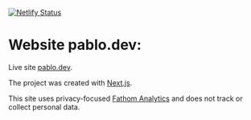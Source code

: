 [![Netlify Status](https://api.netlify.com/api/v1/badges/61f86a86-be84-4698-ae3e-dcf270b5f225/deploy-status)](https://www.netlify.com)
# Website pablo.dev:

Live site [pablo.dev](https://pablo.dev).

The project was created with [Next.js](https://nextjs.org/).

This site uses privacy-focused [Fathom Analytics](https://usefathom.com/ref/JOQ4WL) and does not track or collect personal data.
